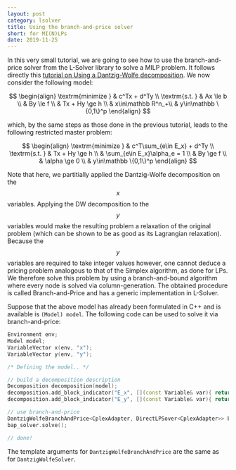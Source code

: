 ```yaml
---
layout: post
category: lsolver
title: Using the branch-and-price solver
short: for MI(N)LPs
date: 2019-11-25
---
```


In this very small tutorial, we are going to see how to use the branch-and-price solver from the L-Solver library to solve a MILP problem. It follows directly this [tutorial on Using a Dantzig-Wolfe decomposition](https://hlefebvr.github.io/posts/en_lsolver_dantzig_wolfe.html). We now consider the following model:

$$
    \begin{align}
        \textrm{minimize } & c^Tx + d^Ty \\
        \textrm{s.t. } & Ax \le b \\
        & By \le f \\
        & Tx + Hy \ge h \\
        & x\in\mathbb R^n_+\\
        & y\in\mathbb \{0,1\}^p
    \end{align}
$$

which, by the same steps as those done in the previous tutorial, leads to the following restricted master problem:

$$
    \begin{align}
        \textrm{minimize } & c^T\sum_{e\in E_x} + d^Ty \\
        \textrm{s.t. } & Tx + Hy \ge h \\
        & \sum_{e\in E_x}\alpha_e = 1 \\
        & By \ge f \\
        & \alpha \ge 0 \\
        & y\in\mathbb \{0,1\}^p
    \end{align}
$$

Note that here, we partitially applied the Dantzig-Wolfe decomposition on the $$x$$ variables. Applying the DW decomposition to the $$y$$ variables would make the resulting problem a relaxation of the original problem (which can be shown to be as good as its Lagrangian relaxation). Because the $$y$$ variables are required to take integer values however, one cannot deduce a pricing problem analogous to that of the Simplex algorithm, as done for LPs. We therefore solve this problem by using a branch-and-bound algorithm where every node is solved via column-generation. The obtained procedure is called Branch-and-Price and has a generic implementation in L-Solver.

Suppose that the above model has already been formulated in C++ and is available is `(Model) model`. The following code can be used to solve it via branch-and-price:

```c++
Environment env;
Model model;
VariableVector x(env, "x");
VariableVector y(env, "y");

/* Defining the model.. */

// build a decomposition description
Decomposition decomposition(model);
decomposition.add_block_indicator("E_x", [](const Variable& var){ return var.user_defined_name()[0] == 'x'; });
decomposition.add_block_indicator("E_y", [](const Variable& var){ return var.user_defined_name()[0] == 'y'; });

// use branch-and-price
DantzigWolfeBranchAndPrice<CplexAdapter, DirectLPSover<CplexAdapter>> bap_solver(decomposition);
bap_solver.solve();

// done!
```

The template arguments for `DantzigWolfeBranchAndPrice` are the same as for `DantzigWolfeSolver`. 